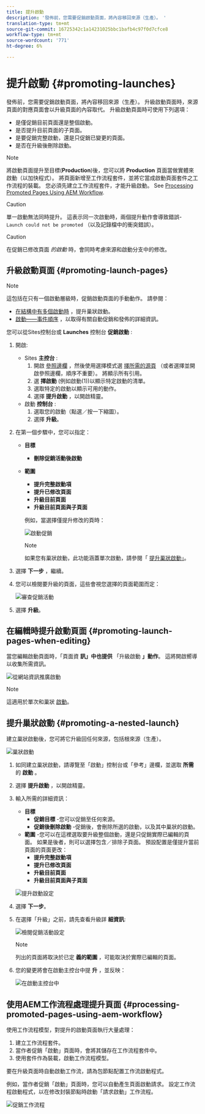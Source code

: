 ```yaml
---
title: 提升啟動
description: '發佈前，您需要促銷啟動頁面，將內容移回來源（生產）。 '
translation-type: tm+mt
source-git-commit: 16725342c1a14231025bbc1bafb4c97f0d7cfce8
workflow-type: tm+mt
source-wordcount: '771'
ht-degree: 6%

---
```



# 提升啟動 {#promoting-launches}

發佈前，您需要促銷啟動頁面，將內容移回來源（生產）。 升級啟動頁面時，來源頁面的對應頁面會以升級頁面的內容取代。 升級啟動頁面時可使用下列選項：

* 是僅促銷目前頁面還是整個啟動。
* 是否提升目前頁面的子頁面。
* 是要促銷完整啟動，還是只促銷已變更的頁面。
* 是否在升級後刪除啟動。

>[!NOTE]
>
>將啟動頁面提升至目標(**Production**)後，您可以將 **Production** 頁面當做實體來啟動（以加快程式）。 將頁面新增至工作流程套件，並將它當成啟動頁面套件之工作流程的裝載。 您必須先建立工作流程套件，才能升級啟動。 See [Processing Promoted Pages Using AEM Workflow](#processing-promoted-pages-using-aem-workflow).

>[!CAUTION]
>
>單一啟動無法同時提升。 這表示同一次啟動時，兩個提升動作會導致錯誤- `Launch could not be promoted` （以及記錄檔中的衝突錯誤）。

>[!CAUTION]
>
>在促銷已修改頁面 *的啟動* 時，會同時考慮來源和啟動分支中的修改。

## 升級啟動頁面 {#promoting-launch-pages}

>[!NOTE]
>
>這包括在只有一個啟動層級時，促銷啟動頁面的手動動作。 請參閱：
>
>* [在結構中有多個啟動時](#promoting-a-nested-launch) ，提升巢狀啟動。
>* [啟動——事件順序](/help/sites-cloud/authoring/launches/overview.md#launches-the-order-of-events) ，以取得有關自動促銷和發佈的詳細資訊。

>



您可以從Sites控制台或 **Launches** 控制台 **促銷啟動** :

1. 開啟:
   * Sites **主控台** :
      1. 開啟 [參照邊欄](/help/sites-cloud/authoring/fundamentals/environment-tools.md#references) ，然後使用選擇模式選 [擇所需的源頁](/help/sites-cloud/authoring/getting-started/basic-handling.md) （或者選擇並開啟參照邊欄，順序不重要）。 將顯示所有引用。
      1. 選 **擇啟動** (例如啟動(1))以顯示特定啟動的清單。
      1. 選取特定的啟動以顯示可用的動作。
      1. 選擇 **提升啟動** ，以開啟精靈。
   * 啟動 **控制台** :
      1. 選取您的啟動（點選／按一下縮圖）。
      1. 選擇 **升級**。
1. 在第一個步驟中，您可以指定：
   * **目標**
      * **刪除促銷活動後啟動**
   * **範圍**
      * **提升完整啟動項**
      * **提升已修改頁面**
      * **升級目前頁面**
      * **升級目前頁面與子頁面**

      例如，當選擇僅提升修改的頁時：

      ![啟動促銷](/help/sites-cloud/authoring/assets/launches-promote.png)

      >[!NOTE]
      >
      >如果您有巢狀啟動，此功能涵蓋單次啟動，請參閱「 [提升巢狀啟動」](#promoting-a-nested-launch)。
1. 選擇 **下一步** ，繼續。
1. 您可以檢閱要升級的頁面，這些會視您選擇的頁面範圍而定：

   ![審查促銷活動](/help/sites-cloud/authoring/assets/launches-promote-review.png)

1. 選擇 **升級**。

## 在編輯時提升啟動頁面 {#promoting-launch-pages-when-editing}

當您編輯啟動頁面時，「頁面資 **訊」中也提供** 「升級啟動 **」動作**。 這將開啟嚮導以收集所需資訊。

![從網站資訊推廣啟動](/help/sites-cloud/authoring/assets/launches-promote-page-info.png)

>[!NOTE]
>
>這適用於單次和巢狀 [啟動](#promoting-a-nested-launch)。

## 提升巢狀啟動 {#promoting-a-nested-launch}

建立巢狀啟動後，您可將它升級回任何來源，包括根來源（生產）。

![巢狀啟動](/help/sites-cloud/authoring/assets/launches-promoting-nested.png)

1. 如同建立巢狀啟動，請導覽至「啟動」控制台或「參考」邊欄，並選取 **所需** 的 **啟動** 。
1. 選擇 **提升啟動** ，以開啟精靈。
1. 輸入所需的詳細資訊：
   * **目標**
      * **促銷目標** -您可以促銷至任何來源。
      * **促銷後刪除啟動** -促銷後，會刪除所選的啟動，以及其中巢狀的啟動。
   * **範圍** -您可以在這裡選取要升級整個啟動，還是只促銷實際已編輯的頁面。 如果是後者，則可以選擇包含／排除子頁面。 預設配置是僅提升當前頁面的頁面更改：
      * **提升完整啟動項**
      * **提升已修改頁面**
      * **升級目前頁面**
      * **升級目前頁面與子頁面**

   ![提升啟動設定](/help/sites-cloud/authoring/assets/launches-promote-settings.png)

1. 選擇 **下一步**。
1. 在選擇「升級」之前，請先查看升級詳 **細資訊**:

   ![檢閱促銷活動設定](/help/sites-cloud/authoring/assets/launches-promote-review-2.png)

   >[!NOTE]
   >
   >列出的頁面將取決於已定 **義的範圍** ，可能取決於實際已編輯的頁面。

1. 您的變更將會在啟動主控台中提 **升** ，並反映：

   ![在啟動主控台中](/help/sites-cloud/authoring/assets/launches-console.png)

## 使用AEM工作流程處理提升頁面 {#processing-promoted-pages-using-aem-workflow}

使用工作流程模型，對提升的啟動頁面執行大量處理：

1. 建立工作流程套件。
1. 當作者促銷「啟動」頁面時，會將其儲存在工作流程套件中。
1. 使用套件作為裝載，啟動工作流程模型。

要在升級頁面時自動啟動工作流，請為包節點配置工作流啟動程式。 <!--To start a workflow automatically when pages are promoted, [configure a workflow launcher](/help/sites-administering/workflows-starting.md#workflows-launchers) for the package node.-->

例如，當作者促銷「啟動」頁面時，您可以自動產生頁面啟動請求。 設定工作流程啟動程式，以在修改封裝節點時啟動「請求啟動」工作流程。

![促銷工作流程](/help/sites-cloud/authoring/assets/launches-create-workflow.png)
